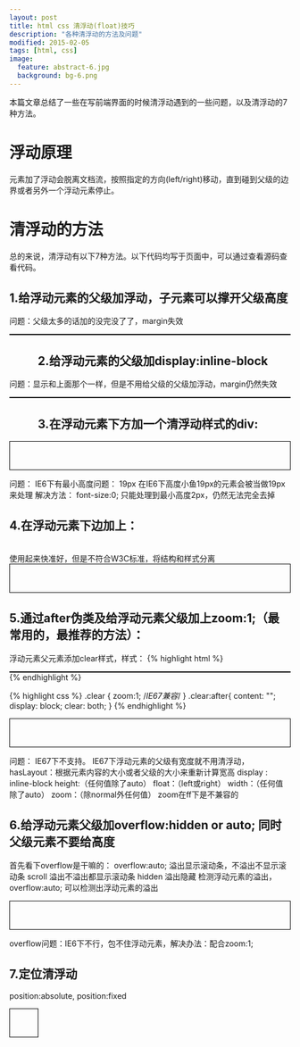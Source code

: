 ```yaml
---
layout: post
title: html css 清浮动(float)技巧
description: "各种清浮动的方法及问题"
modified: 2015-02-05
tags: [html, css]
image:
  feature: abstract-6.jpg
  background: bg-6.png
---
```


本篇文章总结了一些在写前端界面的时候清浮动遇到的一些问题，以及清浮动的7种方法。

# 浮动原理
元素加了浮动会脱离文档流，按照指定的方向(left/right)移动，直到碰到父级的边界或者另外一个浮动元素停止。

<!--more-->

# 清浮动的方法

总的来说，清浮动有以下7种方法。以下代码均写于页面中，可以通过查看源码查看代码。

## 1.给浮动元素的父级加浮动，子元素可以撑开父级高度
问题：父级太多的话加的没完没了了，margin失效
<div style="border:1px solid black;">
    <div style="width:50px; height:50px; backgroung-color:#7c1; float:left;">
    </div>
</div>


## 2.给浮动元素的父级加display:inline-block
问题：显示和上面那个一样，但是不用给父级的父级加浮动，margin仍然失效
<div style="border:1px solid black;">
    <div style="width:50px; height:50px; backgroung-color:#7c1; float:left;">
    </div>
</div>


## 3.在浮动元素下方加一个清浮动样式的div:

<div style="border:1px solid black;">
    <div style="width:50px; height:50px; backgroung-color:#7c1; float:left;">
    </div>
    <div style="height: 0px; background: blue; clear: both; font-size: 0;"></div>
</div>

问题：
IE6下有最小高度问题： 19px
在IE6下高度小鱼19px的元素会被当做19px来处理
解决方法：
font-size:0; 只能处理到最小高度2px，仍然无法完全去掉

## 4.在浮动元素下边加上：
<br clear="all"/>
使用起来快准好，但是不符合W3C标准，将结构和样式分离

<div style="border:1px solid black;">
    <div style="width:50px; height:50px; backgroung-color:#7c1; float:left;">
    </div>
    <br clear="all"/>
</div>

## 5.通过after伪类及给浮动元素父级加上zoom:1;<span class="highlight-pink">（最常用的，最推荐的方法）</span>：
浮动元素父元素添加clear样式，样式：
{% highlight html %}
<div class="box clear">
    <div class="div"></div>
</div>
{% endhighlight %}

{% highlight css %}
.clear {
    zoom:1; /*IE67兼容*/
}
.clear:after{
    content: "";
    display: block;
    clear: both;
}
{% endhighlight %}

<style>
.clear {
    zoom:1; /*IE67兼容*/
}
.clear:after{
    content: "";
    display: block;
    clear: both;
}
.box {
    border:1px solid black;
}
</style>

<div class="box clear">
    <div style="width:50px; height:50px; backgroung-color:#7c1; float:left;">
    </div>
    <br clear="all"/>
</div>

问题：
IE67下不支持。
IE67下浮动元素的父级有宽度就不用清浮动，
hasLayout：根据元素内容的大小或者父级的大小来重新计算宽高
display : inline-block
height:（任何值除了auto）
float：（left或right）
width：（任何值除了auto）
zoom：（除normal外任何值） zoom在ff下是不兼容的

## 6.给浮动元素父级加overflow:hidden or auto; 同时父级元素不要给高度
首先看下overflow是干嘛的：
    overflow:auto; 溢出显示滚动条，不溢出不显示滚动条
    scroll 溢出不溢出都显示滚动条
    hidden 溢出隐藏
检测浮动元素的溢出，overflow:auto; 可以检测出浮动元素的溢出

<div style="border:1px solid black;overflow:hidden;">
    <div style="width:50px; height:50px; backgroung-color:#7c1; float:left;">
    </div>
    <br clear="all"/>
</div>

overflow问题：IE6下不行，包不住浮动元素，解决办法：配合zoom:1;

## 7.定位清浮动
position:absolute, position:fixed

<div style="border:1px solid black;position:absolute;">
    <div style="width:50px; height:50px; backgroung-color:#7c1; float:left;">
    </div>
    <br clear="all"/>
</div>

